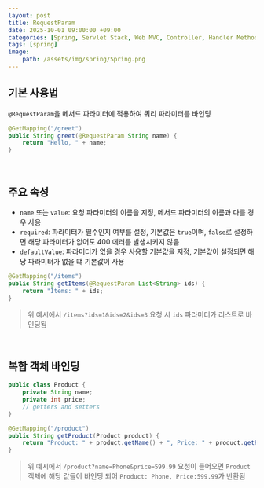 ```yaml
---
layout: post
title: RequestParam
date: 2025-10-01 09:00:00 +09:00
categories: [Spring, Servlet Stack, Web MVC, Controller, Handler Method]
tags: [spring]
image:
    path: /assets/img/spring/Spring.png
---
```


## 기본 사용법

`@RequestParam`을 메서드 파라미터에 적용하여 쿼리 파라미터를 바인딩


```java
@GetMapping("/greet")
public String greet(@RequestParam String name) {
    return "Hello, " + name;
}
```

<br>

## 주요 속성

- `name` 또는 `value`: 요청 파라미터의 이름을 지정, 메서드 파라미터의 이름과 다를 경우 사용
- `required`: 파라미터가 필수인지 여부를 설정, 기본값은 `true`이며, `false`로 설정하면 해당 파라미터가 없어도 400 에러를 발생시키지 않음
- `defaultValue`: 파라미터가 없을 경우 사용할 기본값을 지정, 기본값이 설정되면 해당 파라미터가 없을 떄 기본값이 사용

```java
@GetMapping("/items")
public String getItems(@RequestParam List<String> ids) {
    return "Items: " + ids;
}
```

> 위 예시에서 `/items?ids=1&ids=2&ids=3` 요청 시 `ids` 파라미터가 리스트로 바인딩됨

<br>

## 복합 객체 바인딩

```java
public class Product {
    private String name;
    private int price;
    // getters and setters
}

@GetMapping("/product")
public String getProduct(Product product) {
    return "Product: " + product.getName() + ", Price: " + product.getPrice();
}
```

> 위 예시에서 `/product?name=Phone&price=599.99` 요청이 들어오면 `Product` 객체에 해당 값들이 바인딩 되어 `Product: Phone, Price:599.99`가 반환됨

<br>